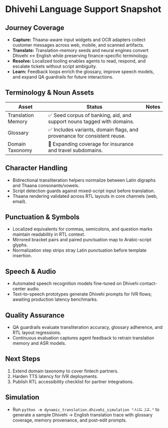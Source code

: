 # Dhivehi Language Support Snapshot

## Journey Coverage

- **Capture:** Thaana-aware input widgets and OCR adapters collect customer
  messages across web, mobile, and scanned artifacts.
- **Translate:** Translation-memory seeds and neural engines convert Dhivehi ↔
  English while preserving finance-specific terminology.
- **Resolve:** Localized tooling enables agents to read, respond, and escalate
  tickets without script ambiguity.
- **Learn:** Feedback loops enrich the glossary, improve speech models, and
  expand QA guardrails for future interactions.

## Terminology & Noun Assets

| Asset              | Status                                                                   | Notes |
| ------------------ | ------------------------------------------------------------------------ | ----- |
| Translation Memory | ✅ Seed corpus of banking, aid, and support nouns tagged with domains.   |       |
| Glossary           | ✅ Includes variants, domain flags, and provenance for consistent reuse. |       |
| Domain Taxonomy    | 🚧 Expanding coverage for insurance and travel subdomains.               |       |

## Character Handling

- Bidirectional transliteration helpers normalize between Latin digraphs and
  Thaana consonants/vowels.
- Script detection guards against mixed-script input before translation.
- Thaana rendering validated across RTL layouts in core channels (web, email).

## Punctuation & Symbols

- Localized equivalents for commas, semicolons, and question marks maintain
  readability in RTL context.
- Mirrored bracket pairs and paired punctuation map to Arabic-script glyphs.
- Normalization step strips stray Latin punctuation before template insertion.

## Speech & Audio

- Automated speech recognition models fine-tuned on Dhivehi contact-center
  audio.
- Text-to-speech prototypes generate Dhivehi prompts for IVR flows; awaiting
  production latency benchmarks.

## Quality Assurance

- QA guardrails evaluate transliteration accuracy, glossary adherence, and RTL
  layout regressions.
- Continuous evaluation captures agent feedback to retrain translation memory
  and ASR models.

## Next Steps

1. Extend domain taxonomy to cover fintech partners.
2. Harden TTS latency for IVR deployments.
3. Publish RTL accessibility checklist for partner integrations.

## Simulation

- Run `python -m dynamic_translation.dhivehi_simulation "ބާވަތް ބަލާލުން."` to generate
  a sample Dhivehi → English translation trace with glossary coverage, memory
  provenance, and post-edit prompts.
